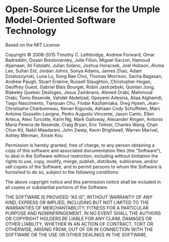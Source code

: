 Open-Source License for the Umple Model-Oriented Software Technology
====================================================================

Based on the MIT License

Copyright © 2008-2015 Timothy C. Lethbridge, Andrew Forward, Omar Badreddin, 
Dusan Brestovansky, Julie Filion, Miguel Garzon, Hamoud Aljamaan, Ali Fatolahi, 
Julian Solano, Joshua Horacsek, Joel Hobson, Alvina Lee, Sultan Eid, Jordan Johns, 
Sonya Adams, James Zhao, Adam Dzialoszynski, Luna Lu, Song Bae Choi, Thomas Morrison, 
Sacha Bagasan, Andrew Paugh, Stuart Erskine, Russell Staughton, Christopher Hogan, 
Geoffrey Guest, Gabriel Blais Bourget, Robin Jastrzebski, Quinlan Jung,
Blakeley Quebec Desloges, Jesus Zambrano, Ahmed Orabi, Mahmoud Orabi, Tonio Resende, 
Vahdat Abdelzad, Opeyemi Adesina, Aliaa Alghamdi, Tiago Nascimento, Tianyuan Chu, 
Fiodar Kazhamiaka, Greg Hysen, Jean-Christophe Charbonneau, Kenan Kigunda,
Adriaan Cody Schuffelen, Marc Antoine Gosselin-Lavigne, Pedro Augusto Vincente,
Jason Canto, Ellen Arteca, Alexi Turcotte, Karin Ng, Mark Galloway,
Alexander Ringeri, Antonio Maria Pereria de Resende, Craig Bryan, Eric Telmer, 
Charles Wang, Chan Chun Kit, Nabil Maadarani, John Zweip, Kevin Brightwell,
Warren Marivel, Ashley Merman, Xinxin Kou

Permission is hereby granted, free of charge, to any person
obtaining a copy of this software and associated documentation
files (the “Software”), to deal in the Software without
restriction, including without limitation the rights to use,
copy, modify, merge, publish, distribute, sublicense, and/or sell
copies of the Software, and to permit persons to whom the
Software is furnished to do so, subject to the following
conditions:

The above copyright notice and this permission notice shall be
included in all copies or substantial portions of the Software.

THE SOFTWARE IS PROVIDED “AS IS”, WITHOUT WARRANTY OF ANY KIND,
EXPRESS OR IMPLIED, INCLUDING BUT NOT LIMITED TO THE WARRANTIES
OF MERCHANTABILITY, FITNESS FOR A PARTICULAR PURPOSE AND
NONINFRINGEMENT. IN NO EVENT SHALL THE AUTHORS OR COPYRIGHT
HOLDERS BE LIABLE FOR ANY CLAIM, DAMAGES OR OTHER LIABILITY,
WHETHER IN AN ACTION OF CONTRACT, TORT OR OTHERWISE, ARISING
FROM, OUT OF OR IN CONNECTION WITH THE SOFTWARE OR THE USE OR
OTHER DEALINGS IN THE SOFTWARE.
